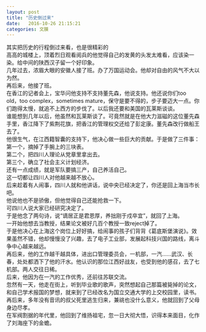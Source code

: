 ```yaml
---
layout: post
title: "历史倒过来"
date:   2016-10-26 21:15:21
categories: 文膜
---
```


其实把历史的行程倒过来看，也是很精彩的<br/>
高高的城楼上，顶着烈日观看阅兵的他觉得自己的发黄的头发太难看，应该染一染。给中间的陕西汉子留一个好印象。<br/>
几年过去，浓眉大眼的安徽人接了班。办了万国运动会。他却对自由的风气不大以为然。<br/>
再后来，他接了班。<br/>
在香江的记者会上，宝华问他支持不支持董先森，他说支持。他还说你们too old，too complex，sometimes mature，保守是要不得的，步子要迈大一点。你们跑得太慢，就追不上西方的步伐了。以后我还要和美国的瓦莱斯谈谈。<br/>
谁能想到几年以后，他虽然和瓦莱斯谈了。可竟然就是在他大力滋磁的这位董先森手里，香江降下了紫荆花旗，把香江的管理权交还给了彭定康。董先森改行做船王去了。<br/>
他很生气，在江西籍智囊的支持下，他决心做一些巨大的贡献。于是做了三件事：<br/>
第一个，摘掉了手腕上的三块表。<br/>
第二个，把四川人理论从党章里拿出去。<br/>
第三个，确立了社会主义计划经济。<br/>
还有一点成绩，就是军队要搞三产，自己养活自己。<br/>
这一切都让四川人对他越来越不放心。<br/>
后来趁着有人闹事，四川人就和他讲话，说中央已经决定了，你还是回上海当市长吧。<br/>
他说他也不是骄傲，但他觉得自己还能抢救一下。<br/>
可四川人说大家已经研究决定了。<br/>
于是他念了两句诗，说“谪居正是君恩厚，养拙刚于戍卒宜”，就回了上海。<br/>
一开始他想去当教授，结果论文被好几百个教授一致reject掉了。<br/>
于是他决心在上海这个岗位上好好搞，给闹事的孩子们背背《葛底斯堡演说》。效果虽然不错，他却慢慢没了兴趣，去了电子工业部，发展起科技兴国的路线，离斗争中心越来越远。<br/>
再后来，他的工作越干越具体，进出口管理委员会，一机部，一汽……武汉、长春，处处都洒下了他的汗水。他认识的那位江西好战友，也受到他的感召，去了七机部。两人交往日稀。<br/>
后来，他因为在一汽的工作优秀，还前往苏联交流。<br/>
忽然有一天，他走在街上，听到毕业歌的歌声，突然想起自己那篇被毙掉的论文，和自己学术报国的梦想，就来到了已经改名为国立交通大学的上交校园里，读书。<br/>
再后来，多年没有音讯的叔父死里逃生归来，兼祧也没什么意义，他就回到了父母身边尽孝。<br/>
在军阀割据的年代里，他回到了维扬祖宅，忽一日大彻大悟，识得本来面目，化作了刘海座下的金蟾。<br/>
